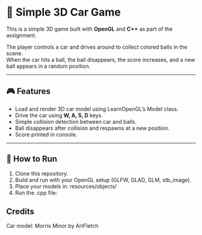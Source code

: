 # 🚗 Simple 3D Car Game

This is a simple 3D game built with **OpenGL** and **C++** as part of the assignment.

The player controls a car and drives around to collect colored balls in the scene.  
When the car hits a ball, the ball disappears, the score increases, and a new ball appears in a random position.

---

## 🎮 Features
- Load and render 3D car model using LearnOpenGL’s Model class.  
- Drive the car using **W, A, S, D** keys.  
- Simple collision detection between car and balls.  
- Ball disappears after collision and respawns at a new position.  
- Score printed in console.

---

## 🧩 How to Run
1. Clone this repository.
2. Build and run with your OpenGL setup (GLFW, GLAD, GLM, stb_image).  
3. Place your models in: resources/objects/
4. Run the .cpp file:

## Credits
Car model: Morris Minor by ArtFletch


